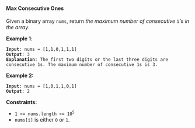  #### Max Consecutive Ones

Given a binary array `nums`, return _the maximum number of consecutive_ `1`_'s in the array_.

**Example 1**:
<pre><code><b>Input</b>: nums = [1,1,0,1,1,1]
<b>Output</b>: 3
<b>Explanation</b>: The first two digits or the last three digits are consecutive 1s. The maximum number of consecutive 1s is 3.
</code></pre>

**Example 2:**
<pre><code><b>Input</b>: nums = [1,0,1,1,0,1]
<b>Output</b>: 2
</code></pre>

**Constraints:**
* <code>1 <= nums.length <= 10<sup>5</sup></code>
* `nums[i]` is either `0` or `1`.
